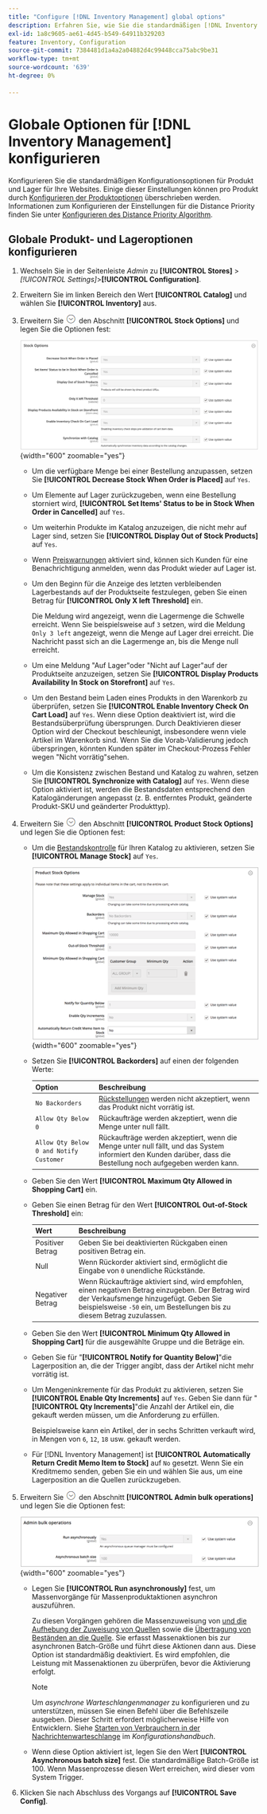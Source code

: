 ```yaml
---
title: "Configure [!DNL Inventory Management] global options"
description: Erfahren Sie, wie Sie die standardmäßigen [!DNL Inventory Management] Konfigurationsoptionen für Produkte und Lager für Ihre Websites konfigurieren.
exl-id: 1a8c9605-ae61-4d45-b549-64911b329203
feature: Inventory, Configuration
source-git-commit: 7384481d1a4a2a04882d4c99448cca75abc9be31
workflow-type: tm+mt
source-wordcount: '639'
ht-degree: 0%

---
```


# Globale Optionen für [!DNL Inventory Management] konfigurieren

Konfigurieren Sie die standardmäßigen Konfigurationsoptionen für Produkt und Lager für Ihre Websites. Einige dieser Einstellungen können pro Produkt durch [Konfigurieren der Produktoptionen](product-options.md) überschrieben werden. Informationen zum Konfigurieren der Einstellungen für die Distance Priority finden Sie unter [Konfigurieren des Distance Priority Algorithm](distance-priority-algorithm.md).

## Globale Produkt- und Lageroptionen konfigurieren

1. Wechseln Sie in der Seitenleiste _Admin_ zu **[!UICONTROL Stores]** > _[!UICONTROL Settings]_>**[!UICONTROL Configuration]**.

1. Erweitern Sie im linken Bereich den Wert **[!UICONTROL Catalog]** und wählen Sie **[!UICONTROL Inventory]** aus.

1. Erweitern Sie ![Erweiterungsauswahl](../assets/icon-display-expand.png) den Abschnitt **[!UICONTROL Stock Options]** und legen Sie die Optionen fest:

   ![Stock Options](assets/config-catalog-inventory-stock-options.png){width="600" zoomable="yes"}

   - Um die verfügbare Menge bei einer Bestellung anzupassen, setzen Sie **[!UICONTROL Decrease Stock When Order is Placed]** auf `Yes`.

   - Um Elemente auf Lager zurückzugeben, wenn eine Bestellung storniert wird, **[!UICONTROL Set Items' Status to be in Stock When Order in Cancelled]** auf `Yes`.

   - Um weiterhin Produkte im Katalog anzuzeigen, die nicht mehr auf Lager sind, setzen Sie **[!UICONTROL Display Out of Stock Products]** auf `Yes`.

   - Wenn [Preiswarnungen](alert-setup.md) aktiviert sind, können sich Kunden für eine Benachrichtigung anmelden, wenn das Produkt wieder auf Lager ist.

   - Um den Beginn für die Anzeige des letzten verbleibenden Lagerbestands auf der Produktseite festzulegen, geben Sie einen Betrag für **[!UICONTROL Only X left Threshold]** ein.

     Die Meldung wird angezeigt, wenn die Lagermenge die Schwelle erreicht. Wenn Sie beispielsweise auf `3` setzen, wird die Meldung `Only 3 left` angezeigt, wenn die Menge auf Lager drei erreicht. Die Nachricht passt sich an die Lagermenge an, bis die Menge null erreicht.

   - Um eine Meldung &quot;Auf Lager&quot;oder &quot;Nicht auf Lager&quot;auf der Produktseite anzuzeigen, setzen Sie **[!UICONTROL Display Products Availability In Stock on Storefront]** auf `Yes`.

   - Um den Bestand beim Laden eines Produkts in den Warenkorb zu überprüfen, setzen Sie **[!UICONTROL Enable Inventory Check On Cart Load]** auf `Yes`. Wenn diese Option deaktiviert ist, wird die Bestandsüberprüfung übersprungen. Durch Deaktivieren dieser Option wird der Checkout beschleunigt, insbesondere wenn viele Artikel im Warenkorb sind. Wenn Sie die Vorab-Validierung jedoch überspringen, könnten Kunden später im Checkout-Prozess Fehler wegen &quot;Nicht vorrätig&quot;sehen.

   - Um die Konsistenz zwischen Bestand und Katalog zu wahren, setzen Sie **[!UICONTROL Synchronize with Catalog]** auf `Yes`. Wenn diese Option aktiviert ist, werden die Bestandsdaten entsprechend den Katalogänderungen angepasst (z. B. entferntes Produkt, geänderte Produkt-SKU und geänderter Produkttyp).

1. Erweitern Sie ![Erweiterungsauswahl](../assets/icon-display-expand.png) den Abschnitt **[!UICONTROL Product Stock Options]** und legen Sie die Optionen fest:

   - Um die [Bestandskontrolle](enable.md) für Ihren Katalog zu aktivieren, setzen Sie **[!UICONTROL Manage Stock]** auf `Yes`.

     ![Optionen für Produktspeicher](assets/config-catalog-inventory-product-stock-options.png){width="600" zoomable="yes"}

   - Setzen Sie **[!UICONTROL Backorders]** auf einen der folgenden Werte:

     | Option | Beschreibung |
     | ----- | ----- |
     | `No Backorders` | [Rückstellungen](backorders.md) werden nicht akzeptiert, wenn das Produkt nicht vorrätig ist. |
     | `Allow Qty Below 0` | Rückaufträge werden akzeptiert, wenn die Menge unter null fällt. |
     | `Allow Qty Below 0 and Notify Customer` | Rückaufträge werden akzeptiert, wenn die Menge unter null fällt, und das System informiert den Kunden darüber, dass die Bestellung noch aufgegeben werden kann. |

   - Geben Sie den Wert **[!UICONTROL Maximum Qty Allowed in Shopping Cart]** ein.

   - Geben Sie einen Betrag für den Wert **[!UICONTROL Out-of-Stock Threshold]** ein:

     | Wert | Beschreibung |
     | ----- |-----|
     | Positiver Betrag | Geben Sie bei deaktivierten Rückgaben einen positiven Betrag ein. |
     | Null | Wenn Rückorder aktiviert sind, ermöglicht die Eingabe von `0` unendliche Rückstände. |
     | Negativer Betrag | Wenn Rückaufträge aktiviert sind, wird empfohlen, einen negativen Betrag einzugeben. Der Betrag wird der Verkaufsmenge hinzugefügt. Geben Sie beispielsweise `-50` ein, um Bestellungen bis zu diesem Betrag zuzulassen. |

   - Geben Sie den Wert **[!UICONTROL Minimum Qty Allowed in Shopping Cart]** für die ausgewählte Gruppe und die Beträge ein.

   - Geben Sie für &quot;**[!UICONTROL Notify for Quantity Below]**&quot;die Lagerposition an, die der Trigger angibt, dass der Artikel nicht mehr vorrätig ist.

   - Um Mengeninkremente für das Produkt zu aktivieren, setzen Sie **[!UICONTROL Enable Qty Increments]** auf `Yes`. Geben Sie dann für &quot;**[!UICONTROL Qty Increments]**&quot;die Anzahl der Artikel ein, die gekauft werden müssen, um die Anforderung zu erfüllen.

     Beispielsweise kann ein Artikel, der in sechs Schritten verkauft wird, in Mengen von `6`, `12`, `18` usw. gekauft werden.

   - Für [!DNL Inventory Management] ist **[!UICONTROL Automatically Return Credit Memo Item to Stock]** auf `No` gesetzt. Wenn Sie ein Kreditmemo senden, geben Sie ein und wählen Sie aus, um eine Lagerposition an die Quellen zurückzugeben.

1. Erweitern Sie ![Erweiterungsauswahl](../assets/icon-display-expand.png) den Abschnitt **[!UICONTROL Admin bulk operations]** und legen Sie die Optionen fest:

   ![Massenvorgänge für Administratoren](assets/config-catalog-inventory-admin-bulk-operations.png){width="600" zoomable="yes"}

   - Legen Sie **[!UICONTROL Run asynchronously]** fest, um Massenvorgänge für Massenproduktaktionen asynchron auszuführen.

     Zu diesen Vorgängen gehören die Massenzuweisung von [ und die Aufhebung der Zuweisung von Quellen](bulk-assignment.md) sowie die [Übertragung von Beständen an die Quelle](inventory-transfer.md). Sie erfasst Massenaktionen bis zur asynchronen Batch-Größe und führt diese Aktionen dann aus. Diese Option ist standardmäßig deaktiviert. Es wird empfohlen, die Leistung mit Massenaktionen zu überprüfen, bevor die Aktivierung erfolgt.

     >[!NOTE]
     >
     >Um _asynchrone Warteschlangenmanager_ zu konfigurieren und zu unterstützen, müssen Sie einen Befehl über die Befehlszeile ausgeben. Dieser Schritt erfordert möglicherweise Hilfe von Entwicklern. Siehe [Starten von Verbrauchern in der Nachrichtenwarteschlange](https://experienceleague.adobe.com/docs/commerce-operations/configuration-guide/cli/start-message-queues.html) im _Konfigurationshandbuch_.

   - Wenn diese Option aktiviert ist, legen Sie den Wert **[!UICONTROL Asynchronous batch size]** fest. Die standardmäßige Batch-Größe ist 100. Wenn Massenprozesse diesen Wert erreichen, wird dieser vom System Trigger.

1. Klicken Sie nach Abschluss des Vorgangs auf **[!UICONTROL Save Config]**.
